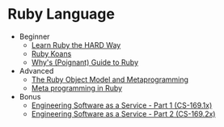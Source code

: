 Ruby Language
=============

* Beginner
  * [Learn Ruby the HARD Way](http://ruby.learncodethehardway.org)
  * [Ruby Koans](https://github.com/neo/ruby_koans)
  * [Why's (Poignant) Guide to Ruby](http://mislav.uniqpath.com/poignant-guide/)
* Advanced
  * [The Ruby Object Model and Metaprogramming](http://pragprog.com/screencasts/v-dtrubyom/the-ruby-object-model-and-metaprogramming)
  * [Meta programming in Ruby](http://pragprog.com/book/ppmetr2/metaprogramming-ruby-2)
* Bonus
  * [Engineering Software as a Service - Part 1 (CS-169.1x)](https://www.edx.org/course/uc-berkeleyx/uc-berkeleyx-cs169-1x-engineering-1377#.U9_u5oCSyC0)
  * [Engineering Software as a Service - Part 2 (CS-169.2x)](https://www.edx.org/course/uc-berkeleyx/uc-berkeleyx-cs169-2x-software-service-1275)
